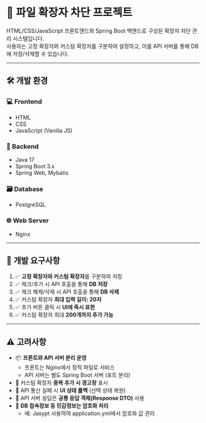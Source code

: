 # 📁 파일 확장자 차단 프로젝트

HTML/CSS/JavaScript 프론트엔드와 Spring Boot 백엔드로 구성된 확장자 차단 관리 시스템입니다.  
사용자는 고정 확장자와 커스텀 확장자를 구분하여 설정하고, 이를 API 서버를 통해 DB에 저장/삭제할 수 있습니다.

---

## 🛠 개발 환경

### 💻 Frontend
- HTML
- CSS
- JavaScript (Vanilla JS)

### 🔧 Backend
- Java 17
- Spring Boot 3.x
- Spring Web, Mybatis

### 🗃 Database
- PostgreSQL

### 🌐 Web Server
- Nginx

---

## 🎯 개발 요구사항

1. ✅ **고정 확장자와 커스텀 확장자**를 구분하여 저장
2. ✅ 체크/추가 시 API 호출을 통해 **DB 저장**
3. ✅ 체크 해제/삭제 시 API 호출을 통해 **DB 삭제**
4. ✅ 커스텀 확장자 **최대 입력 길이: 20자**
5. ✅ 추가 버튼 클릭 시 **UI에 즉시 표현**
6. ✅ 커스텀 확장자 최대 **200개까지 추가 가능**

---

## ⚠️ 고려사항

- 📦 **프론트와 API 서버 분리 운영**
    - 프론트는 Nginx에서 정적 파일로 서비스
    - API 서버는 별도 Spring Boot 서버 (포트 분리)
- 🚫 커스텀 확장자 **중복 추가 시 경고창** 표시
- 🔄 API 통신 실패 시 **UI 상태 롤백** (선택 상태 복원)
- 📡 API 서버 응답은 **공통 응답 객체(Response DTO)** 사용
- 🔐 **DB 접속정보 등 민감정보는 암호화 처리**
    - 예: Jasypt 사용하여 application.yml에서 암호화 값 관리
